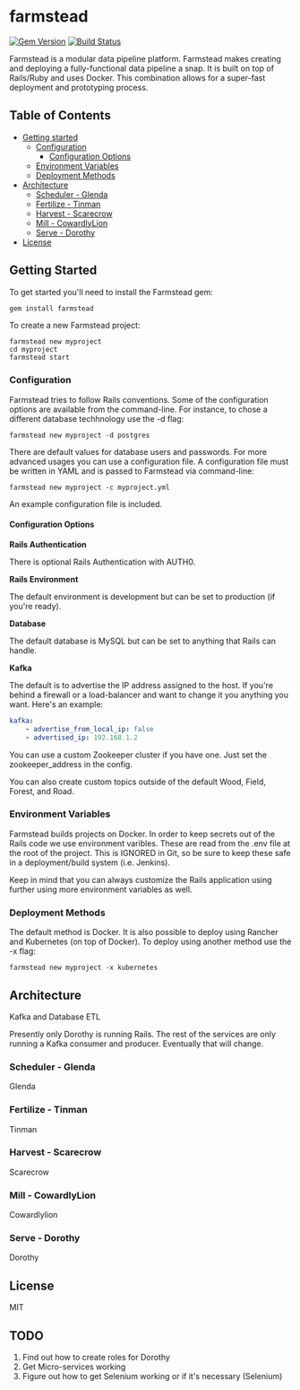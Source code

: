 # farmstead

[![Gem Version](https://badge.fury.io/rb/farmstead.svg)](https://badge.fury.io/rb/farmstead)
[![Build Status](https://api.travis-ci.org/mastermindg/farmstead.svg?branch=master)](http://travis-ci.org/mastermindg/farmstead)

Farmstead is a modular data pipeline platform. Farmstead makes creating and deploying a fully-functional data pipeline a snap. It is built on top of Rails/Ruby and uses Docker. This combination allows for a super-fast deployment and prototyping process.


## Table of Contents

<!-- TOC depthFrom:1 depthTo:6 withLinks:1 orderedList:0 -->

- [Getting started](#getting-started)
    - [Configuration](#configuration)
        + [Configuration Options](#config-options)
    - [Environment Variables](#env)
    - [Deployment Methods](#deployment)
- [Architecture](#architecture)
    - [Scheduler - Glenda](#glenda)
    - [Fertilize - Tinman](#tinman)
    - [Harvest - Scarecrow](#scarecrow)
    - [Mill - CowardlyLion](#cowardlylion)
    - [Serve - Dorothy](#dorothy)
- [License](#license)

<!-- /TOC -->


## Getting Started

To get started you'll need to install the Farmstead gem:

```ruby
gem install farmstead
```

To create a new Farmstead project:

```
farmstead new myproject
cd myproject
farmstead start
```

### Configuration

Farmstead tries to follow Rails conventions. Some of the configuration options are available from the command-line. For instance, to chose a different database techhnology use the -d flag:

```
farmstead new myproject -d postgres
```

There are default values for database users and passwords. For more advanced usages you can use a configuration file. A configuration file must be written in YAML and is passed to Farmstead via command-line:

```
farmstead new myproject -c myproject.yml
```

An example configuration file is included.

#### Configuration Options

**Rails Authentication**

There is optional Rails Authentication with AUTH0.

**Rails Environment**

The default environment is development but can be set to production (if you're ready).

**Database**

The default database is MySQL but can be set to anything that Rails can handle. 

**Kafka**

The default is to advertise the IP address assigned to the host. If you're behind a firewall or a load-balancer and want to change it you anything you want. Here's an example:

```yaml
kafka:
    - advertise_from_local_ip: false
    - advertised_ip: 192.168.1.2
```

You can use a custom Zookeeper cluster if you have one. Just set the zookeeper_address in the config.

You can also create custom topics outside of the default Wood, Field, Forest, and Road. 

### Environment Variables

Farmstead builds projects on Docker. In order to keep secrets out of the Rails code we use environment varibles. These are read from the .env file at the root of the project. This is IGNORED in Git, so be sure to keep these safe in a deployment/build system (i.e. Jenkins).

Keep in mind that you can always customize the Rails application using further using more environment variables as well.

### Deployment Methods

The default method is Docker. It is also possible to deploy using Rancher and Kubernetes (on top of Docker). To deploy using another method use the -x flag:


```
farmstead new myproject -x kubernetes
```

## Architecture

Kafka and Database ETL

Presently only Dorothy is running Rails. The rest of the services are only running a Kafka consumer and producer. Eventually that will change.

### Scheduler - Glenda

Glenda

### Fertilize - Tinman

Tinman

### Harvest - Scarecrow

Scarecrow

### Mill - CowardlyLion

Cowardlylion

### Serve - Dorothy

Dorothy

## License

MIT


## TODO

1. Find out how to create roles for Dorothy
2. Get Micro-services working
3. Figure out how to get Selenium working or if it's necessary (Selenium)

